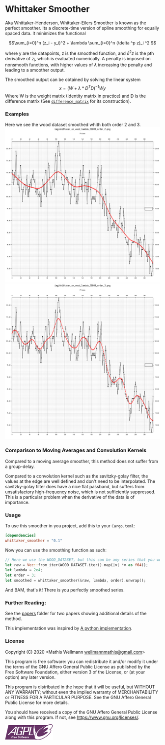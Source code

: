 # Whittaker Smoother
Aka Whittaker-Henderson, Whittaker-Eilers Smoother is known as the perfect smoother.
Its a discrete-time version of spline smoothing for equally spaced data.
It minimizes the functional

$$\sum_{i=0}^n (z_i - y_i)^2 + \lambda \sum_{i=0}^n (\delta ^p z)_i ^2  $$

where y are the datapoints, z is the smoothed function, and $\delta^2
z$ is the pth derivative of $z_i$, which is evaluated numerically.
A penalty is imposed on nonsmooth functions, with higher values of $\lambda$ increasing the penalty and leading to a smoother output.

The smoothed output can be obtained by solving the linear system
$$x = (W + \lambda * D^T D )^{-1} W y $$
Where W is the weight matrix (Identity matrix in practice) and D is the difference matrix 
(See [`difference_matrix`](src/whittaker_smoother.rs) for its construction).

### Examples
Here we see the wood dataset smoothed whith both order 2 and 3.
![wood_2](img/whittaker_on_wood_lambda_20000_order_2.png)
![wood_3](img/whittaker_on_wood_lambda_20000_order_3.png)

### Comparison to Moving Averages and Convolution Kernels
Compared to a moving average smoother, this method does not suffer from a group-delay.

Compared to a convolution kernel such as the savitzky-golay filter, 
the values at the edge are well defined and don't need to be interpolated. 
The savitzky-golay filter does have a nice flat passband,
but suffers from unsatisfactory high-frequency noise, which is not sufficiently suppressed. 
This is a particular problem when the derivative of the data is of importance.

### Usage
To use this smoother in you project, add this to your `Cargo.toml`:
```toml
[dependencies]
whittaker_smoother = "0.1"
```

Now you can use the smoothing function as such:
```rust
// Here we use the WOOD_DATASET, but this can be any series that you would like to smooth
let raw = Vec::from_iter(WOOD_DATASET.iter().map(|v| *v as f64));
let lambda = 2e4;
let order = 3;
let smoothed = whittaker_smoother(&raw, lambda, order).unwrap();
```
And BAM, that's it! There is you perfectly smoothed series.

### Further Reading:
See the [papers](./papers/) folder for two papers showing additional details of the method.

This implementation was inspired by [A python implementation](https://github.com/mhvwerts/whittaker-eilers-smoother).

### License
Copyright (C) 2020  <Mathis Wellmann wellmannmathis@gmail.com>

This program is free software: you can redistribute it and/or modify
it under the terms of the GNU Affero General Public License as published by
the Free Software Foundation, either version 3 of the License, or
(at your option) any later version.

This program is distributed in the hope that it will be useful,
but WITHOUT ANY WARRANTY; without even the implied warranty of
MERCHANTABILITY or FITNESS FOR A PARTICULAR PURPOSE.  See the
GNU Affero General Public License for more details.

You should have received a copy of the GNU Affero General Public License
along with this program.  If not, see <https://www.gnu.org/licenses/>.

![GNU AGPLv3](img/agplv3.png)



